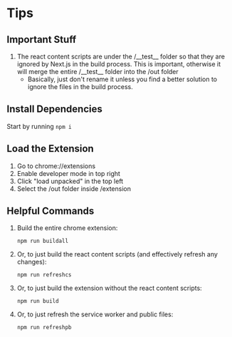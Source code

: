 # Tips
## Important Stuff
1. The react content scripts are under the /\_\_test__ folder so that they are ignored by Next.js in the build process. This is important, otherwise it will merge the entire /\_\_test__ folder into the /out folder
    * Basically, just don't rename it unless you find a better solution to ignore the files in the build process.
## Install Dependencies
Start by running `npm i`

## Load the Extension
1. Go to chrome://extensions
2. Enable developer mode in top right
3. Click "load unpacked" in the top left
4. Select the /out folder inside /extension

## Helpful Commands
1. Build the entire chrome extension:

    `npm run buildall`
2. Or, to just build the react content scripts (and effectively refresh any changes): 
    
    `npm run refreshcs`
3. Or, to just build the extension without the react content scripts: 

    `npm run build`
4. Or, to just refresh the service worker and public files: 

    `npm run refreshpb`


